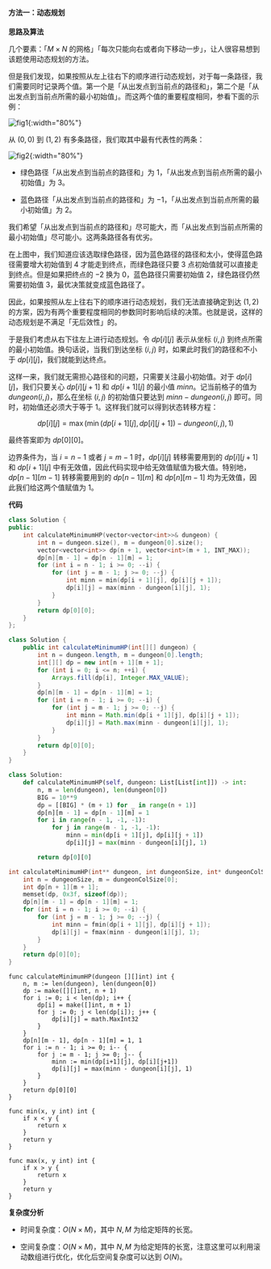 #### 方法一：动态规划

**思路及算法**

几个要素：「$M \times N$ 的网格」「每次只能向右或者向下移动一步」，让人很容易想到该题使用动态规划的方法。

但是我们发现，如果按照从左上往右下的顺序进行动态规划，对于每一条路径，我们需要同时记录两个值。第一个是「从出发点到当前点的路径和」，第二个是「从出发点到当前点所需的最小初始值」。而这两个值的重要程度相同，参看下面的示例：

![fig1](https://assets.leetcode-cn.com/solution-static/174/174_fig1.png){:width="80%"}

从 $(0,0)$ 到 $(1,2)$ 有多条路径，我们取其中最有代表性的两条：

![fig2](https://assets.leetcode-cn.com/solution-static/174/174_fig2.png){:width="80%"}

- 绿色路径「从出发点到当前点的路径和」为 $1$，「从出发点到当前点所需的最小初始值」为 $3$。

- 蓝色路径「从出发点到当前点的路径和」为 $-1$，「从出发点到当前点所需的最小初始值」为 $2$。

我们希望「从出发点到当前点的路径和」尽可能大，而「从出发点到当前点所需的最小初始值」尽可能小。这两条路径各有优劣。

在上图中，我们知道应该选取绿色路径，因为蓝色路径的路径和太小，使得蓝色路径需要增大初始值到 $4$ 才能走到终点，而绿色路径只要 $3$ 点初始值就可以直接走到终点。但是如果把终点的 $-2$ 换为 $0$，蓝色路径只需要初始值 $2$，绿色路径仍然需要初始值 $3$，最优决策就变成蓝色路径了。

因此，如果按照从左上往右下的顺序进行动态规划，我们无法直接确定到达 $(1,2)$ 的方案，因为有两个重要程度相同的参数同时影响后续的决策。也就是说，这样的动态规划是不满足「无后效性」的。

于是我们考虑从右下往左上进行动态规划。令 $\textit{dp}[i][j]$ 表示从坐标 $(i,j)$ 到终点所需的最小初始值。换句话说，当我们到达坐标 $(i,j)$ 时，如果此时我们的路径和不小于 $\textit{dp}[i][j]$，我们就能到达终点。

这样一来，我们就无需担心路径和的问题，只需要关注最小初始值。对于 $\textit{dp}[i][j]$，我们只要关心 $\textit{dp}[i][j+1]$ 和 $\textit{dp}[i+1][j]$ 的最小值 $\textit{minn}$。记当前格子的值为 $\textit{dungeon}(i,j)$，那么在坐标 $(i,j)$ 的初始值只要达到 $\textit{minn}-\textit{dungeon}(i,j)$ 即可。同时，初始值还必须大于等于 $1$。这样我们就可以得到状态转移方程：

$$
\textit{dp}[i][j] = \max(\min(\textit{dp}[i+1][j], \textit{dp}[i][j + 1]) - \textit{dungeon}(i, j), 1)
$$

最终答案即为 $\textit{dp}[0][0]$。

边界条件为，当 $i=n-1$ 或者 $j=m-1$ 时，$\textit{dp}[i][j]$ 转移需要用到的 $\textit{dp}[i][j+1]$ 和 $\textit{dp}[i+1][j]$ 中有无效值，因此代码实现中给无效值赋值为极大值。特别地，$\textit{dp}[n-1][m-1]$ 转移需要用到的 $\textit{dp}[n-1][m]$ 和 $\textit{dp}[n][m-1]$ 均为无效值，因此我们给这两个值赋值为 $1$。

**代码**

```C++ [sol1-C++]
class Solution {
public:
    int calculateMinimumHP(vector<vector<int>>& dungeon) {
        int n = dungeon.size(), m = dungeon[0].size();
        vector<vector<int>> dp(n + 1, vector<int>(m + 1, INT_MAX));
        dp[n][m - 1] = dp[n - 1][m] = 1;
        for (int i = n - 1; i >= 0; --i) {
            for (int j = m - 1; j >= 0; --j) {
                int minn = min(dp[i + 1][j], dp[i][j + 1]);
                dp[i][j] = max(minn - dungeon[i][j], 1);
            }
        }
        return dp[0][0];
    }
};
```

```Java [sol1-Java]
class Solution {
    public int calculateMinimumHP(int[][] dungeon) {
        int n = dungeon.length, m = dungeon[0].length;
        int[][] dp = new int[n + 1][m + 1];
        for (int i = 0; i <= n; ++i) {
            Arrays.fill(dp[i], Integer.MAX_VALUE);
        }
        dp[n][m - 1] = dp[n - 1][m] = 1;
        for (int i = n - 1; i >= 0; --i) {
            for (int j = m - 1; j >= 0; --j) {
                int minn = Math.min(dp[i + 1][j], dp[i][j + 1]);
                dp[i][j] = Math.max(minn - dungeon[i][j], 1);
            }
        }
        return dp[0][0];
    }
}
```

```Python [sol1-Python3]
class Solution:
    def calculateMinimumHP(self, dungeon: List[List[int]]) -> int:
        n, m = len(dungeon), len(dungeon[0])
        BIG = 10**9
        dp = [[BIG] * (m + 1) for _ in range(n + 1)]
        dp[n][m - 1] = dp[n - 1][m] = 1
        for i in range(n - 1, -1, -1):
            for j in range(m - 1, -1, -1):
                minn = min(dp[i + 1][j], dp[i][j + 1])
                dp[i][j] = max(minn - dungeon[i][j], 1)

        return dp[0][0]
```

```C [sol1-C]
int calculateMinimumHP(int** dungeon, int dungeonSize, int* dungeonColSize) {
    int n = dungeonSize, m = dungeonColSize[0];
    int dp[n + 1][m + 1];
    memset(dp, 0x3f, sizeof(dp));
    dp[n][m - 1] = dp[n - 1][m] = 1;
    for (int i = n - 1; i >= 0; --i) {
        for (int j = m - 1; j >= 0; --j) {
            int minn = fmin(dp[i + 1][j], dp[i][j + 1]);
            dp[i][j] = fmax(minn - dungeon[i][j], 1);
        }
    }
    return dp[0][0];
}
```

```golang [sol1-Golang]
func calculateMinimumHP(dungeon [][]int) int {
    n, m := len(dungeon), len(dungeon[0])
    dp := make([][]int, n + 1)
    for i := 0; i < len(dp); i++ {
        dp[i] = make([]int, m + 1)
        for j := 0; j < len(dp[i]); j++ {
            dp[i][j] = math.MaxInt32
        }
    }
    dp[n][m - 1], dp[n - 1][m] = 1, 1
    for i := n - 1; i >= 0; i-- {
        for j := m - 1; j >= 0; j-- {
            minn := min(dp[i+1][j], dp[i][j+1])
            dp[i][j] = max(minn - dungeon[i][j], 1)
        }
    }
    return dp[0][0]
}

func min(x, y int) int {
    if x < y {
        return x
    }
    return y
}

func max(x, y int) int {
    if x > y {
        return x
    }
    return y
}
```

**复杂度分析**

-  时间复杂度：$O(N \times M)$，其中 $N,M$ 为给定矩阵的长宽。

-  空间复杂度：$O(N \times M)$，其中 $N,M$ 为给定矩阵的长宽，注意这里可以利用滚动数组进行优化，优化后空间复杂度可以达到 $O(N)$。